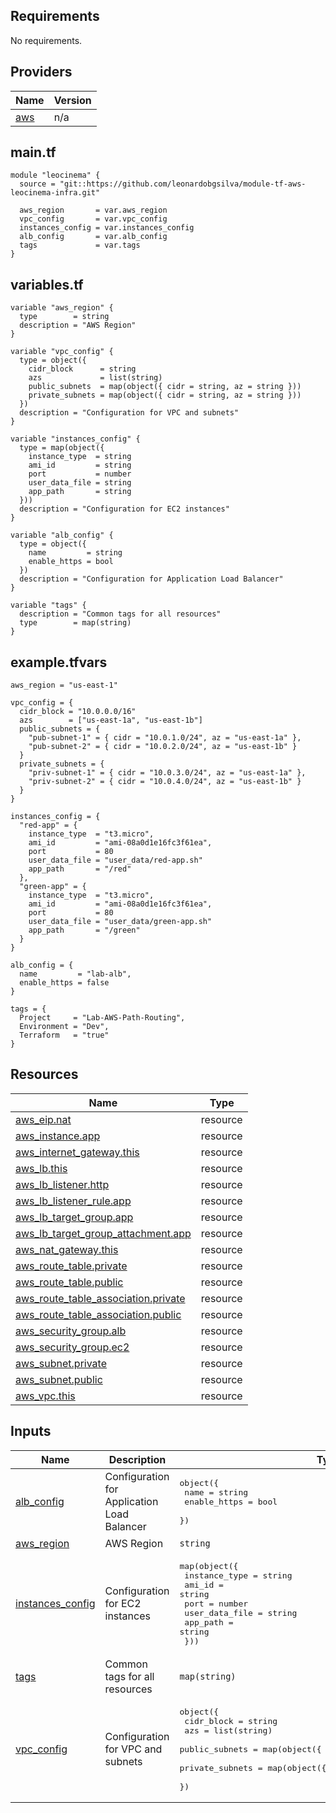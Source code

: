## Requirements

No requirements.

## Providers

| Name | Version |
|------|---------|
| <a name="provider_aws"></a> [aws](#provider\_aws) | n/a |

## main.tf

```hcl
module "leocinema" {
  source = "git::https://github.com/leonardobgsilva/module-tf-aws-leocinema-infra.git"

  aws_region       = var.aws_region
  vpc_config       = var.vpc_config
  instances_config = var.instances_config
  alb_config       = var.alb_config
  tags             = var.tags
}
```

## variables.tf

```hcl
variable "aws_region" {
  type        = string
  description = "AWS Region"
}

variable "vpc_config" {
  type = object({
    cidr_block      = string
    azs             = list(string)
    public_subnets  = map(object({ cidr = string, az = string }))
    private_subnets = map(object({ cidr = string, az = string }))
  })
  description = "Configuration for VPC and subnets"
}

variable "instances_config" {
  type = map(object({
    instance_type  = string
    ami_id         = string
    port           = number
    user_data_file = string
    app_path       = string
  }))
  description = "Configuration for EC2 instances"
}

variable "alb_config" {
  type = object({
    name         = string
    enable_https = bool
  })
  description = "Configuration for Application Load Balancer"
}

variable "tags" {
  description = "Common tags for all resources"
  type        = map(string)
}
```

## example.tfvars

```hcl
aws_region = "us-east-1"

vpc_config = {
  cidr_block = "10.0.0.0/16"
  azs        = ["us-east-1a", "us-east-1b"]
  public_subnets = {
    "pub-subnet-1" = { cidr = "10.0.1.0/24", az = "us-east-1a" },
    "pub-subnet-2" = { cidr = "10.0.2.0/24", az = "us-east-1b" }
  }
  private_subnets = {
    "priv-subnet-1" = { cidr = "10.0.3.0/24", az = "us-east-1a" },
    "priv-subnet-2" = { cidr = "10.0.4.0/24", az = "us-east-1b" }
  }
}

instances_config = {
  "red-app" = {
    instance_type  = "t3.micro",
    ami_id         = "ami-08a0d1e16fc3f61ea",
    port           = 80
    user_data_file = "user_data/red-app.sh"
    app_path       = "/red"
  },
  "green-app" = {
    instance_type  = "t3.micro",
    ami_id         = "ami-08a0d1e16fc3f61ea",
    port           = 80
    user_data_file = "user_data/green-app.sh"
    app_path       = "/green"
  }
}

alb_config = {
  name         = "lab-alb",
  enable_https = false
}

tags = {
  Project     = "Lab-AWS-Path-Routing",
  Environment = "Dev",
  Terraform   = "true"
}
```

## Resources

| Name | Type |
|------|------|
| [aws_eip.nat](https://registry.terraform.io/providers/hashicorp/aws/latest/docs/resources/eip) | resource |
| [aws_instance.app](https://registry.terraform.io/providers/hashicorp/aws/latest/docs/resources/instance) | resource |
| [aws_internet_gateway.this](https://registry.terraform.io/providers/hashicorp/aws/latest/docs/resources/internet_gateway) | resource |
| [aws_lb.this](https://registry.terraform.io/providers/hashicorp/aws/latest/docs/resources/lb) | resource |
| [aws_lb_listener.http](https://registry.terraform.io/providers/hashicorp/aws/latest/docs/resources/lb_listener) | resource |
| [aws_lb_listener_rule.app](https://registry.terraform.io/providers/hashicorp/aws/latest/docs/resources/lb_listener_rule) | resource |
| [aws_lb_target_group.app](https://registry.terraform.io/providers/hashicorp/aws/latest/docs/resources/lb_target_group) | resource |
| [aws_lb_target_group_attachment.app](https://registry.terraform.io/providers/hashicorp/aws/latest/docs/resources/lb_target_group_attachment) | resource |
| [aws_nat_gateway.this](https://registry.terraform.io/providers/hashicorp/aws/latest/docs/resources/nat_gateway) | resource |
| [aws_route_table.private](https://registry.terraform.io/providers/hashicorp/aws/latest/docs/resources/route_table) | resource |
| [aws_route_table.public](https://registry.terraform.io/providers/hashicorp/aws/latest/docs/resources/route_table) | resource |
| [aws_route_table_association.private](https://registry.terraform.io/providers/hashicorp/aws/latest/docs/resources/route_table_association) | resource |
| [aws_route_table_association.public](https://registry.terraform.io/providers/hashicorp/aws/latest/docs/resources/route_table_association) | resource |
| [aws_security_group.alb](https://registry.terraform.io/providers/hashicorp/aws/latest/docs/resources/security_group) | resource |
| [aws_security_group.ec2](https://registry.terraform.io/providers/hashicorp/aws/latest/docs/resources/security_group) | resource |
| [aws_subnet.private](https://registry.terraform.io/providers/hashicorp/aws/latest/docs/resources/subnet) | resource |
| [aws_subnet.public](https://registry.terraform.io/providers/hashicorp/aws/latest/docs/resources/subnet) | resource |
| [aws_vpc.this](https://registry.terraform.io/providers/hashicorp/aws/latest/docs/resources/vpc) | resource |

## Inputs

| Name | Description | Type | Default | Required |
|------|-------------|------|---------|:--------:|
| <a name="input_alb_config"></a> [alb\_config](#input\_alb\_config) | Configuration for Application Load Balancer | <pre>object({<br/>    name         = string<br/>    enable_https = bool<br/>  })</pre> | n/a | yes |
| <a name="input_aws_region"></a> [aws\_region](#input\_aws\_region) | AWS Region | `string` | n/a | yes |
| <a name="input_instances_config"></a> [instances\_config](#input\_instances\_config) | Configuration for EC2 instances | <pre>map(object({<br/>    instance_type  = string<br/>    ami_id         = string<br/>    port           = number<br/>    user_data_file = string<br/>    app_path       = string<br/>  }))</pre> | n/a | yes |
| <a name="input_tags"></a> [tags](#input\_tags) | Common tags for all resources | `map(string)` | n/a | yes |
| <a name="input_vpc_config"></a> [vpc\_config](#input\_vpc\_config) | Configuration for VPC and subnets | <pre>object({<br/>    cidr_block      = string<br/>    azs             = list(string)<br/>    public_subnets  = map(object({ cidr = string, az = string }))<br/>    private_subnets = map(object({ cidr = string, az = string }))<br/>  })</pre> | n/a | yes |

